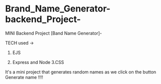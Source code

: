 # Brand_Name_Generator-backend_Project-
MINI Backend Project [Band Name Generator]-

TECH used ->

1. EJS

2. Express and Node
3.CSS

It's a mini project that generates random names as we click on the button Generate name !!!! 
